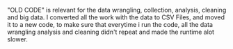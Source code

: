 "OLD CODE" is relevant for the data wrangling, collection, analysis, cleaning and big data.
I converted all the work with the data to CSV Files, and moved it to a new code, to make sure that everytime i run the code, all the data wrangling analysis and cleaning didn't repeat and made the runtime alot slower.
